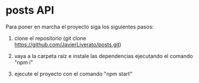 # posts API 

Para poner en marcha el proyecto siga los siguientes pasos:

1. clone el repositorio (git clone https://github.com/JavierLiverato/posts.git)

2. vaya a la carpeta raíz e instale las dependencias ejecutando el comando "npm i"

3. ejecute el proyecto con el comando "npm start"
